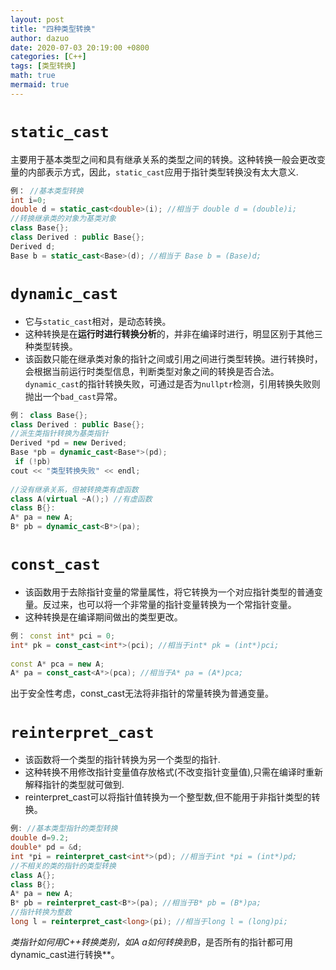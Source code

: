 ```yaml
---
layout: post
title: "四种类型转换"
author: dazuo
date: 2020-07-03 20:19:00 +0800
categories: [C++]
tags: [类型转换]
math: true
mermaid: true
---
```


# `static_cast`
主要用于基本类型之间和具有继承关系的类型之间的转换。这种转换一般会更改变量的内部表示方式，因此，`static_cast`应用于指针类型转换没有太大意义.
```cpp
例： //基本类型转换 
int i=0; 
double d = static_cast<double>(i); //相当于 double d = (double)i; 
//转换继承类的对象为基类对象 
class Base{}; 
class Derived : public Base{}; 
Derived d; 
Base b = static_cast<Base>(d); //相当于 Base b = (Base)d;
```


# `dynamic_cast`
- 它与`static_cast`相对，是动态转换。
- 这种转换是在**运行时进行转换分析**的，并非在编译时进行，明显区别于其他三种类型转换。 
- 该函数只能在继承类对象的指针之间或引用之间进行类型转换。进行转换时，会根据当前运行时类型信息，判断类型对象之间的转换是否合法。`dynamic_cast`的指针转换失败，可通过是否为`nullptr`检测，引用转换失败则抛出一个`bad_cast`异常。

```cpp
例： class Base{}; 
class Derived : public Base{}; 
//派生类指针转换为基类指针 
Derived *pd = new Derived; 
Base *pb = dynamic_cast<Base*>(pd); 
 if (!pb) 
cout << "类型转换失败" << endl; 
 
//没有继承关系，但被转换类有虚函数 
class A(virtual ~A();) //有虚函数 
class B{}: 
A* pa = new A; 
B* pb = dynamic_cast<B*>(pa);
```

# `const_cast`
- 该函数用于去除指针变量的常量属性，将它转换为一个对应指针类型的普通变量。反过来，也可以将一个非常量的指针变量转换为一个常指针变量。
- 这种转换是在编译期间做出的类型更改。

```cpp
例： const int* pci = 0; 
int* pk = const_cast<int*>(pci); //相当于int* pk = (int*)pci; 
 
const A* pca = new A; 
A* pa = const_cast<A*>(pca); //相当于A* pa = (A*)pca;
```
出于安全性考虑，const_cast无法将非指针的常量转换为普通变量。

# `reinterpret_cast`
- 该函数将一个类型的指针转换为另一个类型的指针. 
- 这种转换不用修改指针变量值存放格式(不改变指针变量值),只需在编译时重新解释指针的类型就可做到. 
- reinterpret_cast可以将指针值转换为一个整型数,但不能用于非指针类型的转换。
```cpp
例: //基本类型指针的类型转换 
double d=9.2; 
double* pd = &d; 
int *pi = reinterpret_cast<int*>(pd); //相当于int *pi = (int*)pd; 
//不相关的类的指针的类型转换 
class A{}; 
class B{}; 
A* pa = new A; 
B* pb = reinterpret_cast<B*>(pa); //相当于B* pb = (B*)pa; 
//指针转换为整数 
long l = reinterpret_cast<long>(pi); //相当于long l = (long)pi;
```

**类指针如何用C++转换类别，如A* a如何转换到B*，是否所有的指针都可用dynamic_cast进行转换**。

